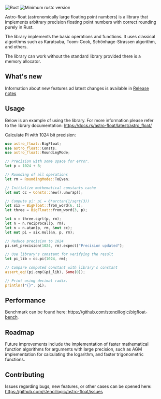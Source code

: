 ![Rust](https://github.com/stencillogic/astro-float/workflows/Rust/badge.svg)
![Minimum rustc version](https://img.shields.io/badge/rustc-1.62.1+-lightgray.svg)

Astro-float (astronomically large floating point numbers) is a library that implements arbitrary precision floating point numbers with correct rounding purely in Rust.

The library implements the basic operations and functions. It uses classical algorithms such as Karatsuba, Toom-Cook, Schönhage-Strassen algorithm, and others.

The library can work without the standard library provided there is a memory allocator.

## What's new

Information about new features ad latest changes is available in [Release notes]()

## Usage

Below is an example of using the library.
For more information please refer to the library documentation: https://docs.rs/astro-float/latest/astro_float/


Calculate Pi with 1024 bit precision:

``` rust
use astro_float::BigFloat;
use astro_float::Consts;
use astro_float::RoundingMode;

// Precision with some space for error.
let p = 1024 + 8;

// Rounding of all operations
let rm = RoundingMode::ToEven;

// Initialize mathematical constants cache
let mut cc = Consts::new().unwrap();

// Compute pi: pi = 6*arctan(1/sqrt(3))
let six = BigFloat::from_word(6, 1);
let three = BigFloat::from_word(3, p);

let n = three.sqrt(p, rm);
let n = n.reciprocal(p, rm);
let n = n.atan(p, rm, &mut cc);
let mut pi = six.mul(&n, p, rm);

// Reduce precision to 1024
pi.set_precision(1024, rm).expect("Precision updated");

// Use library's constant for verifying the result
let pi_lib = cc.pi(1024, rm);

// Compare computed constant with library's constant
assert_eq!(pi.cmp(&pi_lib), Some(0));

// Print using decimal radix.
println!("{}", pi);
```

## Performance

Benchmark can be found here: https://github.com/stencillogic/bigfloat-bench.

## Roadmap

Future improvements include the implementation of faster mathematical function algorithms for arguments with large precision, such as AGM implementation for calculating the logarithm, and faster trigonometric functions.

## Contributing

Issues regarding bugs, new features, or other cases can be opened here: https://github.com/stencillogic/astro-float/issues 